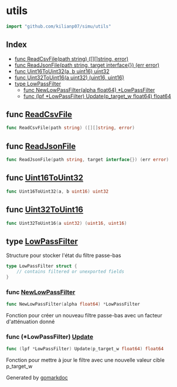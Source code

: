 <!-- gomarkdoc:embed:start -->

<!-- Code generated by gomarkdoc. DO NOT EDIT -->

# utils

```go
import "github.com/kilianp07/simu/utils"
```

## Index

- [func ReadCsvFile\(path string\) \(\[\]\[\]string, error\)](<#ReadCsvFile>)
- [func ReadJsonFile\(path string, target interface\{\}\) \(err error\)](<#ReadJsonFile>)
- [func Uint16ToUint32\(a, b uint16\) uint32](<#Uint16ToUint32>)
- [func Uint32ToUint16\(a uint32\) \(uint16, uint16\)](<#Uint32ToUint16>)
- [type LowPassFilter](<#LowPassFilter>)
  - [func NewLowPassFilter\(alpha float64\) \*LowPassFilter](<#NewLowPassFilter>)
  - [func \(lpf \*LowPassFilter\) Update\(p\_target\_w float64\) float64](<#LowPassFilter.Update>)


<a name="ReadCsvFile"></a>
## func [ReadCsvFile](<https://github.com/kilianp07/simu/blob/main/utils/csv.go#L8>)

```go
func ReadCsvFile(path string) ([][]string, error)
```



<a name="ReadJsonFile"></a>
## func [ReadJsonFile](<https://github.com/kilianp07/simu/blob/main/utils/json.go#L8>)

```go
func ReadJsonFile(path string, target interface{}) (err error)
```



<a name="Uint16ToUint32"></a>
## func [Uint16ToUint32](<https://github.com/kilianp07/simu/blob/main/utils/encoder.go#L3>)

```go
func Uint16ToUint32(a, b uint16) uint32
```



<a name="Uint32ToUint16"></a>
## func [Uint32ToUint16](<https://github.com/kilianp07/simu/blob/main/utils/encoder.go#L7>)

```go
func Uint32ToUint16(a uint32) (uint16, uint16)
```



<a name="LowPassFilter"></a>
## type [LowPassFilter](<https://github.com/kilianp07/simu/blob/main/utils/lowPassFilter.go#L4-L7>)

Structure pour stocker l'état du filtre passe\-bas

```go
type LowPassFilter struct {
    // contains filtered or unexported fields
}
```

<a name="NewLowPassFilter"></a>
### func [NewLowPassFilter](<https://github.com/kilianp07/simu/blob/main/utils/lowPassFilter.go#L10>)

```go
func NewLowPassFilter(alpha float64) *LowPassFilter
```

Fonction pour créer un nouveau filtre passe\-bas avec un facteur d'atténuation donné

<a name="LowPassFilter.Update"></a>
### func \(\*LowPassFilter\) [Update](<https://github.com/kilianp07/simu/blob/main/utils/lowPassFilter.go#L15>)

```go
func (lpf *LowPassFilter) Update(p_target_w float64) float64
```

Fonction pour mettre à jour le filtre avec une nouvelle valeur cible p\_target\_w

Generated by [gomarkdoc](<https://github.com/princjef/gomarkdoc>)


<!-- gomarkdoc:embed:end -->